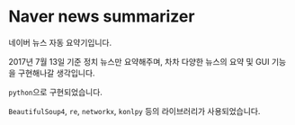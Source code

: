 # Naver news summarizer
네이버 뉴스 자동 요약기입니다.

2017년 7월 13일 기준 정치 뉴스만 요약해주며, 차차 다양한 뉴스의 요약  및 GUI 기능을 구현해나갈 생각입니다.

`python`으로 구현되었습니다.

`BeautifulSoup4`, `re`, `networkx`, `konlpy` 등의 라이브러리가 사용되었습니다.
